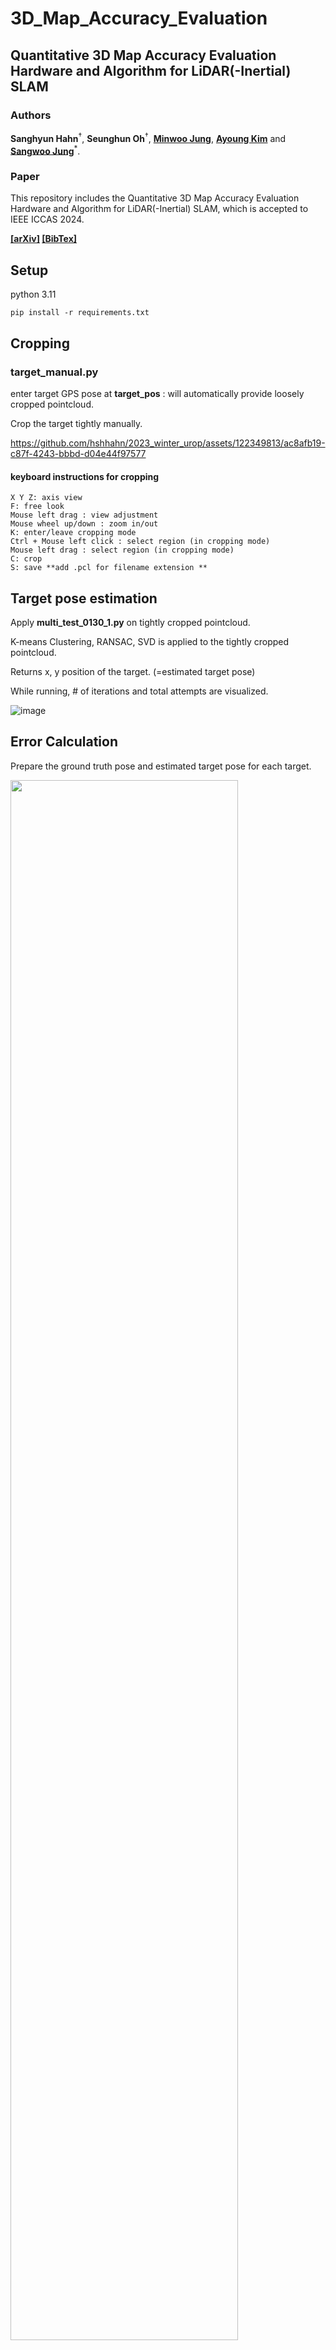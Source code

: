 # 3D_Map_Accuracy_Evaluation
## Quantitative 3D Map Accuracy Evaluation Hardware and Algorithm for LiDAR(-Inertial) SLAM

### Authors
**Sanghyun Hahn**<sup>†</sup>, **Seunghun Oh**<sup>†</sup>, **[Minwoo Jung](https://minwoo0611.github.io/about)**, **[Ayoung Kim](https://ayoungk.github.io)** and **[Sangwoo Jung](https://sangwoojung98.github.io)**<sup>*</sup>. 

### Paper

This repository includes the Quantitative 3D Map Accuracy Evaluation Hardware and Algorithm for LiDAR(-Inertial) SLAM, which is accepted to IEEE ICCAS 2024. 

**[[arXiv]](https://arxiv.org/abs/2408.09727) [[BibTex]](#bibtex)**


## Setup
python 3.11

```
pip install -r requirements.txt
```

## Cropping

### target_manual.py

enter target GPS pose at **target_pos** : will automatically provide loosely cropped pointcloud.

Crop the target tightly manually.



https://github.com/hshhahn/2023_winter_urop/assets/122349813/ac8afb19-c87f-4243-bbbd-d04e44f97577



#### keyboard instructions for cropping 
```
X Y Z: axis view  
F: free look  
Mouse left drag : view adjustment  
Mouse wheel up/down : zoom in/out  
K: enter/leave cropping mode   
Ctrl + Mouse left click : select region (in cropping mode)  
Mouse left drag : select region (in cropping mode)  
C: crop  
S: save **add .pcl for filename extension **   
```

## Target pose estimation

Apply **multi_test_0130_1.py** on tightly cropped pointcloud.

K-means Clustering, RANSAC, SVD is applied to the tightly cropped pointcloud.

Returns x, y position of the target. (=estimated target pose) 

While running, # of iterations and total attempts are visualized.

![image](https://github.com/hshhahn/2023_winter_urop/assets/122349813/798ae1a1-d2c4-4335-b27c-6a6feb1a4d8b)


## Error Calculation  

Prepare the ground truth pose and estimated target pose for each target.

<img src=https://github.com/hshhahn/2023_winter_urop/assets/122349813/e3c69cf5-f76b-4929-9827-b48483b38278 width="85%" height="80%">


### Ground Truth

The ground truth can be obtained from the GPS sensor attatched to the target. 
Subtract the rtk origin pose from the rtk target pose for the ground truth pose.   

<img src=https://github.com/hshhahn/2023_winter_urop/assets/122349813/d14f5211-8338-4c66-bb90-397a0aef9a8c width="70%" height="60%">


Copy and paste each pose into **relative+absolute.py**


### Error Metrics 

![image](https://github.com/hshhahn/2023_winter_urop/assets/122349813/d0dac612-244a-4b4a-9960-1883afb8dc69)


**relative+absolute.py** returns 
1. frame translation/rotation values
2. Distance errors between corresponding targets
3. Absolute error (the average of 2)
4. Errors of each segment
5. Relative error (the average of 4)

## Contact
This repository is provided for academic purposes. If you encounter technical problems, please contact  **<Sanghyun Hahn: steve0021@snu.ac.kr>, <Seunghun Oh: alvin0808@snu.ac.kr>, or <SangSangwoo Jung: dan0130@snu.ac.kr>**.

## BibTex
```
@article{hahn2024quantitative,
  title={Quantitative 3D Map Accuracy Evaluation Hardware and Algorithm for LiDAR (-Inertial) SLAM},
  author={Hahn, Sanghyun and Oh, Seunghun and Jung, Minwoo and Kim, Ayoung and Jung, Sangwoo},
  journal={arXiv preprint arXiv:2408.09727},
  year={2024}
}
```
